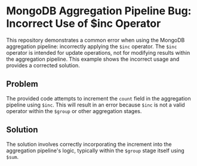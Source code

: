 # MongoDB Aggregation Pipeline Bug: Incorrect Use of $inc Operator

This repository demonstrates a common error when using the MongoDB aggregation pipeline: incorrectly applying the `$inc` operator.  The `$inc` operator is intended for update operations, not for modifying results within the aggregation pipeline.  This example shows the incorrect usage and provides a corrected solution.

## Problem
The provided code attempts to increment the `count` field in the aggregation pipeline using `$inc`. This will result in an error because `$inc` is not a valid operator within the `$group` or other aggregation stages.

## Solution
The solution involves correctly incorporating the increment into the aggregation pipeline's logic, typically within the `$group` stage itself using `$sum`.
